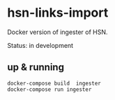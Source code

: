# hsn-links-import

Docker version of ingester of HSN. 

Status: in development


## up & running

```
docker-compose build  ingester
docker-compose run ingester
```